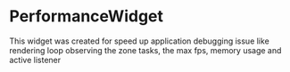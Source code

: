 # PerformanceWidget
This widget was created for speed up application debugging issue like rendering loop observing the zone tasks,
the max fps, memory usage and active listener
